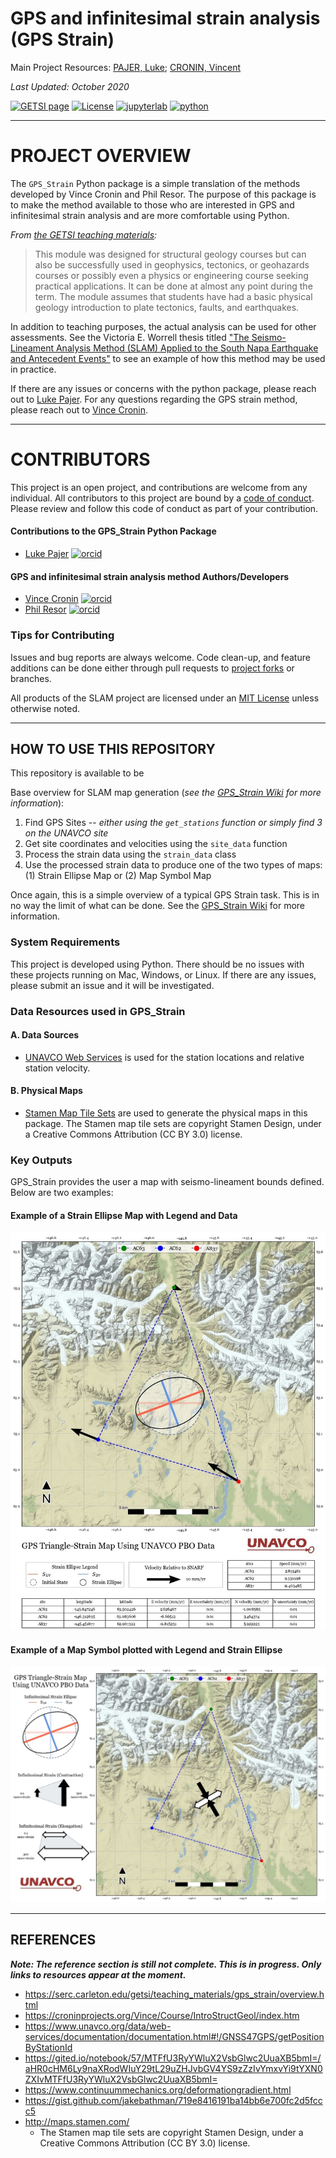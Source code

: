 # GPS and infinitesimal strain analysis (GPS Strain)

Main Project Resources: [PAJER, Luke](mailto:luke.pajer@gmail.com); [CRONIN, Vincent](mailto:vince_cronin@baylor.edu)

_Last Updated: October 2020_

[![GETSI page](https://img.shields.io/badge/GETSI-page-F78C26.svg)](https://serc.carleton.edu/getsi/teaching_materials/gps_strain/unit4.html)
[![License](https://img.shields.io/badge/LICENSE-mit-43B02A.svg)](/LICENSE)
[![jupyterlab](https://img.shields.io/badge/jupyterlab-0.35.4-F37821.svg)](https://jupyterlab.readthedocs.io/en/stable/)
[![python](https://img.shields.io/badge/python-3.6.5-yellow.svg)](https://jupyterlab.readthedocs.io/en/stable/)

-----

# PROJECT OVERVIEW

The `GPS_Strain` Python package is a simple translation of the methods developed by Vince Cronin and Phil Resor. The purpose of this package is to make the method available to those who are interested in GPS and infinitesimal strain analysis and are more comfortable using Python.

_From [the GETSI teaching materials](https://serc.carleton.edu/getsi/teaching_materials/gps_strain/unit4.html):_

> This module was designed for structural geology courses but can also be successfully used in geophysics, tectonics, or geohazards courses or possibly even a physics or engineering course seeking practical applications. It can be done at almost any point during the term. The module assumes that students have had a basic physical geology introduction to plate tectonics, faults, and earthquakes.

In addition to teaching purposes, the actual analysis can be used for other assessments. See the Victoria E. Worrell thesis titled ["The Seismo-Lineament Analysis Method (SLAM) Applied to the South Napa Earthquake and Antecedent Events"](https://baylor-ir.tdl.org/bitstream/handle/2104/9796/WORRELL-THESIS-2016.pdf?sequence=1&isAllowed=y) to see an example of how this method may be used in practice. 

If there are any issues or concerns with the python package, please reach out to [Luke Pajer](mailto:luke.pajer@gmail.com). For any questions regarding the GPS strain method, please reach out to [Vince Cronin](mailto:vince_cronin@baylor.edu).

-----

# CONTRIBUTORS

This project is an open project, and contributions are welcome from any individual. All contributors to this project are bound by a [code of conduct](/CODE_OF_CONDUCT.md). Please review and follow this code of conduct as part of your contribution.

#### Contributions to the GPS_Strain Python Package
- [Luke Pajer](mailto:luke.pajer@gmail.com) [![orcid](https://img.shields.io/badge/orcid-0000--0002--5218--7650-brightgreen.svg)](https://orcid.org/0000-0002-5218-7650)

#### GPS and infinitesimal strain analysis method Authors/Developers
- [Vince Cronin](mailto:vince_cronin@baylor.edu) [![orcid](https://img.shields.io/badge/orcid-0000--0002--3069--6470-brightgreen.svg)](https://orcid.org/0000-0002-3069-6470)
- [Phil Resor](mailto:presor@wesleyan.edu) [![orcid](https://img.shields.io/badge/orcid-0000--0003--3071--5085-brightgreen.svg)](https://orcid.org/0000-0003-3071-5085)

### Tips for Contributing

Issues and bug reports are always welcome.  Code clean-up, and feature additions can be done either through pull requests to [project forks]() or branches.

All products of the SLAM project are licensed under an [MIT License](LICENSE) unless otherwise noted.

-----

## HOW TO USE THIS REPOSITORY

This repository is available to be 

Base overview for SLAM map generation (_see the [GPS_Strain Wiki](https://github.com/The-Geology-Guy/GPS_Strain/wiki) for more information_):
1. Find GPS Sites -- _either using the `get_stations` function or simply find 3 on the UNAVCO site_
2. Get site coordinates and velocities using the `site_data` function
3. Process the strain data using the `strain_data` class
4. Use the processed strain data to produce one of the two types of maps: (1) Strain Ellipse Map or (2) Map Symbol Map

Once again, this is a simple overview of a typical GPS Strain task. This is in no way the limit of what can be done. See the [GPS_Strain Wiki](https://github.com/The-Geology-Guy/GPS_Strain/wiki) for more information.

### System Requirements

This project is developed using Python. There should be no issues with these projects running on Mac, Windows, or Linux. If there are any issues, please submit an issue and it will be investigated.

### Data Resources used in GPS_Strain

#### A. Data Sources

- [UNAVCO Web Services](https://www.unavco.org/data/web-services/documentation/documentation.html#!/GNSS47GPS/getPositionByStationId) is used for the station locations and relative station velocity.  

#### B. Physical Maps

- [Stamen Map Tile Sets](http://maps.stamen.com/#watercolor/12/37.7706/-122.3782) are used to generate the physical maps in this package. The Stamen map tile sets are copyright Stamen Design, under a Creative Commons Attribution (CC BY 3.0) license.

### Key Outputs

GPS_Strain provides the user a map with seismo-lineament bounds defined. Below are two examples:

#### Example of a Strain Ellipse Map with Legend and Data
<p align="center"><img src="images/Finished_Maps/AC63_strain.jpg" width=800/></p>

#### Example of a Map Symbol plotted with Legend and Strain Ellipse
![image](images/Finished_Maps/AC63_symbol.jpg)

-----

## <a name="section9">REFERENCES</a>

**_Note: The reference section is still not complete. This is in progress. Only links to resources appear at the moment._**

- https://serc.carleton.edu/getsi/teaching_materials/gps_strain/overview.html
- https://croninprojects.org/Vince/Course/IntroStructGeol/index.htm
- https://www.unavco.org/data/web-services/documentation/documentation.html#!/GNSS47GPS/getPositionByStationId
- https://gited.io/notebook/57/MTFfU3RyYWluX2VsbGlwc2UuaXB5bmI=/aHR0cHM6Ly9naXRodWIuY29tL29uZHJvbGV4YS9zZzIvYmxvYi9tYXN0ZXIvMTFfU3RyYWluX2VsbGlwc2UuaXB5bmI=
- https://www.continuummechanics.org/deformationgradient.html
- https://gist.github.com/jakebathman/719e8416191ba14bb6e700fc2d5fccc5
- http://maps.stamen.com/ 
    - The Stamen map tile sets are copyright Stamen Design, under a Creative Commons Attribution (CC BY 3.0) license.
